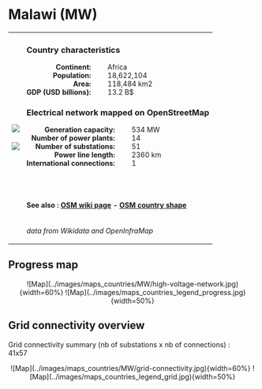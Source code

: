 # Malawi (MW)

<table width="90%">
<tr>
<td>
<img src="http://commons.wikimedia.org/wiki/Special:FilePath/Flag%20of%20Malawi.svg" width="250">
<br><br>
<img src="http://commons.wikimedia.org/wiki/Special:FilePath/LocationMalawi.svg" width="250"></td>
<td>
<h3>Country characteristics</h3>
<div style="display: inline-block;text-align:right;margin-right:30px;font-weight: bold;">
Continent:<br>Population:<br>Area:<br>GDP (USD billions):
</div>
<div style="display: inline-block;">
Africa<br>18,622,104<br>118,484 km2<br>13.2 B$
</div>
<h3>Electrical network mapped on OpenStreetMap</h3>
<div style="display: inline-block;text-align:right;margin-right:30px;font-weight: bold;">Generation capacity:<br>
Number of power plants:<br>
Number of substations:<br>
Power line length:<br>
International connections:<br>
</div>
<div style="display: inline-block;">534 MW<br>
14<br>
51<br>
2360 km<br>
1<br>
</div>

<br><br><h4>See also :
<a href="https://wiki.openstreetmap.org/wiki/Power_networks/Malawi" target="_blank">OSM wiki page</a> -
<a href="https://openstreetmap.org/relation/195290" target="_blank">OSM country shape</a>
</h4>

<br><i>data from Wikidata and OpenInfraMap</i>
</td>
</tr>
</table>


## Progress map

<center>![Map](../images/maps_countries/MW/high-voltage-network.jpg){width=60%}
![Map](../images/maps_countries_legend_progress.jpg){width=50%}</center>



## Grid connectivity overview

Grid connectivity summary (nb of substations x nb of connections) :<br>41x57

<center>![Map](../images/maps_countries/MW/grid-connectivity.jpg){width=60%}
![Map](../images/maps_countries_legend_grid.jpg){width=50%}</center>

